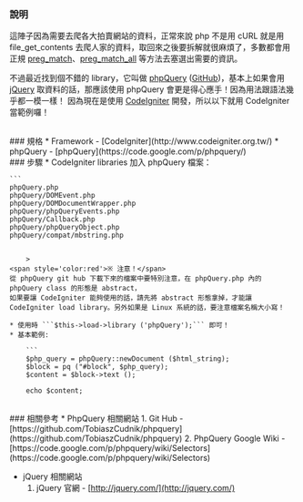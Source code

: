 ### 說明
這陣子因為需要去爬各大拍賣網站的資料，正常來說 php 不是用 cURL 就是用 file_get_contents 去爬人家的資料，取回來之後要拆解就很麻煩了，多數都會用正規 [preg_match](http://php.net/manual/en/function.preg-match.php)、[preg_match_all](http://php.net/manual/en/function.preg-match-all.php) 等方法去塞選出需要的資訊。

不過最近找到個不錯的 library，它叫做 [phpQuery](https://code.google.com/p/phpquery/) ([GitHub](https://github.com/TobiaszCudnik/phpquery))，基本上如果會用 [jQuery](http://jquery.com/) 取資料的話，那應該使用 phpQuery 會更是得心應手！因為用法跟語法幾乎都一模一樣！ 因為現在是使用 [CodeIgniter](http://www.codeigniter.org.tw/) 開發，所以以下就用 CodeIgniter 當範例囉！

<br/>
### 規格
* Framework - [CodeIgniter](http://www.codeigniter.org.tw/)
* phpQuery - [phpQuery](https://code.google.com/p/phpquery/)

<br/>
### 步驟	
* CodeIgniter libraries 加入 phpQuery 檔案：

	```
	phpQuery.php
	phpQuery/DOMEvent.php
	phpQuery/DOMDocumentWrapper.php
	phpQuery/phpQueryEvents.php
	phpQuery/Callback.php
	phpQuery/phpQueryObject.php
	phpQuery/compat/mbstring.php
```

	>
<span style='color:red'>※ 注意！</span>  
從 phpQuery git hub 下載下來的檔案中要特別注意，在 phpQuery.php 內的 phpQuery class 的形態是 abstract，
如果要讓 CodeIgniter 能夠使用的話，請先將 abstract 形態拿掉，才能讓 CodeIgniter load library。另外如果是 Linux 系統的話，要注意檔案名稱大小寫！
	
* 使用時 ```$this->load->library ('phpQuery');``` 即可！
* 基本範例:

	```
	$php_query = phpQuery::newDocument ($html_string);
	$block = pq ("#block", $php_query);
	$content = $block->text ();
 
	echo $content;
```

<br/>
### 相關參考
* PhpQuery 相關網站
	1. Git Hub - [https://github.com/TobiaszCudnik/phpquery](https://github.com/TobiaszCudnik/phpquery)
	2. PhpQuery Google Wiki - [https://code.google.com/p/phpquery/wiki/Selectors](https://code.google.com/p/phpquery/wiki/Selectors)

* jQuery 相關網站
	1. jQuery 官網 - [http://jquery.com/](http://jquery.com/)
